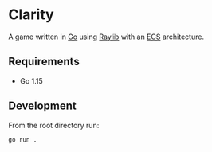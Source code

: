 # Clarity

A game written in [Go](https://golang.org) using [Raylib](https://www.raylib.com) with an [ECS](https://en.wikipedia.org/wiki/Entity_component_system) architecture.

## Requirements

- Go 1.15

## Development

From the root directory run:
```
go run .
```